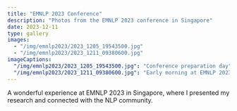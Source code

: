 ```yaml
---
title: "EMNLP 2023 Conference"
description: "Photos from the EMNLP 2023 conference in Singapore"
date: 2023-12-11
type: gallery
images:
  - "/img/emnlp2023/2023_1205_19543500.jpg"
  - "/img/emnlp2023/2023_1211_09380600.jpg"
imageCaptions:
  "/img/emnlp2023/2023_1205_19543500.jpg": "Conference preparation day"
  "/img/emnlp2023/2023_1211_09380600.jpg": "Early morning at EMNLP 2023"
---
```


A wonderful experience at EMNLP 2023 in Singapore, where I presented my research and connected with the NLP community.
